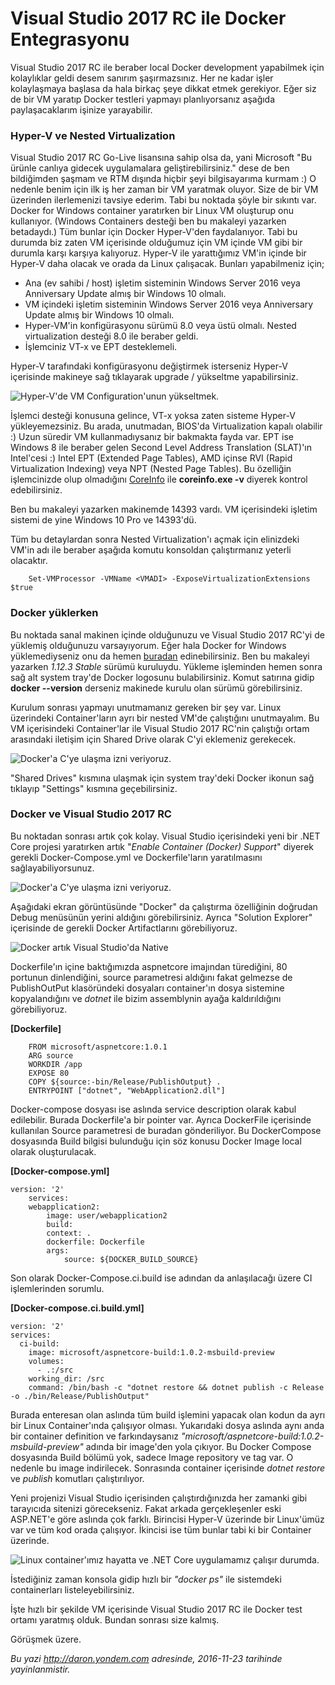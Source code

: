 # Visual Studio 2017 RC ile Docker Entegrasyonu 

Visual Studio 2017 RC ile beraber local Docker development yapabilmek için kolaylıklar geldi desem sanırım şaşırmazsınız. Her ne kadar işler kolaylaşmaya başlasa da hala birkaç şeye dikkat etmek gerekiyor. Eğer siz de bir VM yaratıp Docker testleri yapmayı planlıyorsanız aşağıda paylaşacaklarım işinize yarayabilir.

### Hyper-V ve Nested Virtualization   

Visual Studio 2017 RC Go-Live lisansına sahip olsa da, yani Microsoft "Bu ürünle canlıya gidecek uygulamalara geliştirebilirsiniz." dese de ben bildiğimden şaşmam ve RTM dışında hiçbir şeyi bilgisayarıma kurmam :) O nedenle benim için ilk iş her zaman bir VM yaratmak oluyor. Size de bir VM üzerinden ilerlemenizi tavsiye ederim. Tabi bu noktada şöyle bir sıkıntı var. Docker for Windows container yaratırken bir Linux VM oluşturup onu kullanıyor. (Windows Containers desteği ben bu makaleyi yazarken betadaydı.) Tüm bunlar için Docker Hyper-V'den faydalanıyor. Tabi bu durumda biz zaten VM içerisinde olduğumuz için VM içinde VM gibi bir durumla karşı karşıya kalıyoruz. Hyper-V ile yarattığımız VM'in içinde bir Hyper-V daha olacak ve orada da Linux çalışacak. Bunları yapabilmeniz için;

* Ana (ev sahibi / host) işletim sisteminin Windows Server 2016 veya Anniversary Update almış bir Windows 10 olmalı.
* VM içindeki işletim sisteminin Windows Server 2016 veya Anniversary Update almış bir Windows 10 olmalı.
* Hyper-VM'in konfigürasyonu sürümü 8.0 veya üstü olmalı. Nested virtualization desteği 8.0 ile beraber geldi.
* İşlemciniz VT-x ve EPT desteklemeli.

Hyper-V tarafındaki konfigürasyonu değiştirmek isterseniz Hyper-V içerisinde makineye sağ tıklayarak upgrade / yükseltme yapabilirsiniz.

![Hyper-V'de VM Configuration'unun yükseltmek.](media/Visual_Studio_2017_RC_ile_Docker_Entegrasyonu/hyperv-1.png)

İşlemci desteği konusuna gelince, VT-x yoksa zaten sisteme Hyper-V yükleyemezsiniz. Bu arada, unutmadan, BIOS'da Virtualization kapalı olabilir :) Uzun süredir VM kullanmadıysanız bir bakmakta fayda var. EPT ise Windows 8 ile beraber gelen Second Level Address Translation (SLAT)'ın Intel'cesi :) Intel EPT (Extended Page Tables), AMD içinse RVI (Rapid Virtualization Indexing) veya NPT (Nested Page Tables). Bu özelliğin işlemcinizde olup olmadığını [CoreInfo](http://technet.microsoft.com/en-us/sysinternals/cc835722) ile **coreinfo.exe -v** diyerek kontrol edebilirsiniz. 

Ben bu makaleyi yazarken makinemde 14393 vardı. VM içerisindeki işletim sistemi de yine Windows 10 Pro ve 14393'dü. 

Tüm bu detaylardan sonra Nested Virtualization'ı açmak için elinizdeki VM'in adı ile beraber aşağıda komutu konsoldan çalıştırmanız yeterli olacaktır.

```
    Set-VMProcessor -VMName <VMADI> -ExposeVirtualizationExtensions $true
```

### Docker yüklerken   

Bu noktada sanal makinen içinde olduğunuzu ve Visual Studio 2017 RC'yi de yüklemiş olduğunuzu varsayıyorum. Eğer hala Docker for Windows yüklemediyseniz onu da hemen [buradan](https://docs.docker.com/docker-for-windows/) edinebilirsiniz. Ben bu makaleyi yazarken *1.12.3 Stable* sürümü kuruluydu. Yükleme işleminden hemen sonra sağ alt system tray'de Docker logosunu bulabilirsiniz. Komut satırına gidip **docker --version** derseniz makinede kurulu olan sürümü görebilirsiniz.

Kurulum sonrası yapmayı unutmamanız gereken bir şey var. Linux üzerindeki Container'ların ayrı bir nested VM'de çalıştığını unutmayalım. Bu VM içerisindeki Container'lar ile Visual Studio 2017 RC'nin çalıştığı ortam arasındaki iletişim için Shared Drive olarak C'yi eklemeniz gerekecek. 

![Docker'a C'ye ulaşma izni veriyoruz.](media/Visual_Studio_2017_RC_ile_Docker_Entegrasyonu/docker-step1.png)

"Shared Drives" kısmına ulaşmak için system tray'deki Docker ikonun sağ tıklayıp "Settings" kısmına geçebilirsiniz.

### Docker ve Visual Studio 2017 RC   

Bu noktadan sonrası artık çok kolay. Visual Studio içerisindeki yeni bir .NET Core projesi yaratırken artık "*Enable Container (Docker) Support*" diyerek gerekli Docker-Compose.yml ve Dockerfile'ların yaratılmasını sağlayabiliyorsunuz. 

![Docker'a C'ye ulaşma izni veriyoruz.](media/Visual_Studio_2017_RC_ile_Docker_Entegrasyonu/docker-step2.png)

Aşağıdaki ekran görüntüsünde "Docker" da çalıştırma özelliğinin doğrudan Debug menüsünün yerini aldığını görebilirsiniz. Ayrıca "Solution Explorer" içerisinde de gerekli Docker Artifactlarını görebiliyoruz. 

![Docker artık Visual Studio'da Native](media/Visual_Studio_2017_RC_ile_Docker_Entegrasyonu/docker-step3.png)

Dockerfile'ın içine baktığımızda aspnetcore imajından türediğini, 80 portunun dinlendiğini, source parametresi aldığını fakat gelmezse de PublishOutPut klasöründeki dosyaları container'ın dosya sistemine kopyalandığını ve *dotnet* ile bizim assemblynin ayağa kaldırıldığını görebiliyoruz.

**[Dockerfile]**
```
    FROM microsoft/aspnetcore:1.0.1
    ARG source
    WORKDIR /app
    EXPOSE 80
    COPY ${source:-bin/Release/PublishOutput} .
    ENTRYPOINT ["dotnet", "WebApplication2.dll"]
```
    
Docker-compose dosyası ise aslında service description olarak kabul edilebilir. Burada Dockerfile'a bir pointer var. Ayrıca DockerFile içerisinde kullanılan Source parametresi de buradan gönderiliyor. Bu DockerCompose dosyasında Build bilgisi bulunduğu için söz konusu Docker Image local olarak oluşturulacak.  

**[Docker-compose.yml]**
```
version: '2'
    services:
    webapplication2:
        image: user/webapplication2
        build:
        context: .
        dockerfile: Dockerfile
        args:
            source: ${DOCKER_BUILD_SOURCE}
```

Son olarak Docker-Compose.ci.build ise adından da anlaşılacağı üzere CI işlemlerinden sorumlu. 

**[Docker-compose.ci.build.yml]**
```
version: '2'
services:
  ci-build:
    image: microsoft/aspnetcore-build:1.0.2-msbuild-preview
    volumes:
      - .:/src
    working_dir: /src
    command: /bin/bash -c "dotnet restore && dotnet publish -c Release -o ./bin/Release/PublishOutput"
```

Burada enteresan olan aslında tüm build işlemini yapacak olan kodun da ayrı bir Linux Container'ında çalışıyor olması. Yukarıdaki dosya aslında aynı anda bir container definition ve farkındaysanız *"microsoft/aspnetcore-build:1.0.2-msbuild-preview"* adında bir image'den yola çıkıyor. Bu Docker Compose dosyasında Build bölümü yok, sadece Image repository ve tag var. O nedenle bu image indirilecek. Sonrasında container içerisinde *dotnet restore* ve *publish* komutları çalıştırılıyor. 

Yeni projenizi Visual Studio içerisinden çalıştırdığınızda her zamanki gibi tarayıcıda sitenizi görecekseniz. Fakat arkada gerçekleşenler eski ASP.NET'e göre aslında çok farklı. Birincisi Hyper-V üzerinde bir Linux'ümüz var ve tüm kod orada çalışıyor. İkincisi ise tüm bunlar tabi ki bir Container üzerinde.

![Linux container'ımız hayatta ve .NET Core uygulamamız çalışır durumda.](media/Visual_Studio_2017_RC_ile_Docker_Entegrasyonu/docker-step4.png) 

İstediğiniz zaman konsola gidip hızlı bir *"docker ps"* ile sistemdeki containerları listeleyebilirsiniz. 

İşte hızlı bir şekilde VM içerisinde Visual Studio 2017 RC ile Docker test ortamı yaratmış olduk. Bundan sonrası size kalmış.

Görüşmek üzere.


*Bu yazi http://daron.yondem.com adresinde, 2016-11-23 tarihinde yayinlanmistir.*